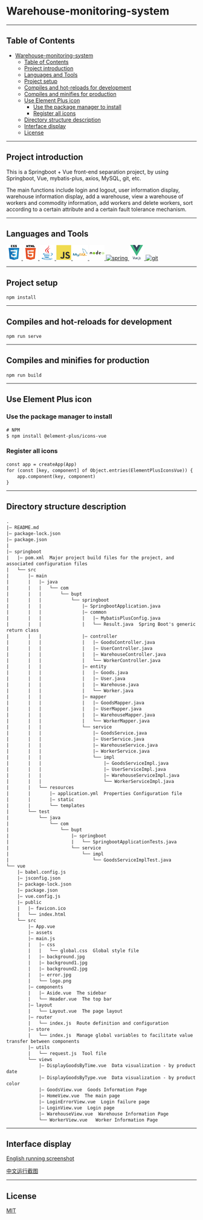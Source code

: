 # Warehouse-monitoring-system 

------

## Table of Contents

- [Warehouse-monitoring-system](#warehouse-monitoring-system)
  - [Table of Contents](#table-of-contents)
  - [Project introduction](#project-introduction)
  - [Languages and Tools](#languages-and-tools)
  - [Project setup](#project-setup)
  - [Compiles and hot-reloads for development](#compiles-and-hot-reloads-for-development)
  - [Compiles and minifies for production](#compiles-and-minifies-for-production)
  - [Use Element Plus icon](#use-element-plus-icon)
    - [Use the package manager to install](#use-the-package-manager-to-install)
    - [Register all icons](#register-all-icons)
  - [Directory structure description](#directory-structure-description)
  - [Interface display](#interface-display)
  - [License](#license)


------

## Project introduction

This is a Springboot + Vue front-end separation project, by using Springboot, Vue, mybatis-plus, axios, MySQL, git, etc. 

The main functions include login and logout, user information display, warehouse information display, add a warehouse, view a warehouse of workers and commodity information, add workers and delete workers, sort according to a certain attribute and a certain fault tolerance mechanism.

------

## Languages and Tools

<p align="left"> 
    <a href="https://www.w3schools.com/css/" target="_blank" rel="noreferrer"> <img src="https://raw.githubusercontent.com/devicons/devicon/master/icons/css3/css3-original-wordmark.svg" alt="css3" width="40" height="40"/> </a> 
    <a href="https://www.w3.org/html/" target="_blank" rel="noreferrer"> <img src="https://raw.githubusercontent.com/devicons/devicon/master/icons/html5/html5-original-wordmark.svg" alt="html5" width="40" height="40"/> </a> 
    <a href="https://www.java.com" target="_blank" rel="noreferrer"> <img src="https://raw.githubusercontent.com/devicons/devicon/master/icons/java/java-original.svg" alt="java" width="40" height="40"/> </a>
    <a href="https://developer.mozilla.org/en-US/docs/Web/JavaScript" target="_blank" rel="noreferrer"> <img src="https://raw.githubusercontent.com/devicons/devicon/master/icons/javascript/javascript-original.svg" alt="javascript" width="40" height="40"/> </a>
    <a href="https://www.mysql.com/" target="_blank" rel="noreferrer"> <img src="https://raw.githubusercontent.com/devicons/devicon/master/icons/mysql/mysql-original-wordmark.svg" alt="mysql" width="40" height="40"/> </a> 
    <a href="https://nodejs.org" target="_blank" rel="noreferrer"> <img src="https://raw.githubusercontent.com/devicons/devicon/master/icons/nodejs/nodejs-original-wordmark.svg" alt="nodejs" width="40" height="40"/> </a> 
    <a href="https://spring.io/" target="_blank" rel="noreferrer"> <img src="https://www.vectorlogo.zone/logos/springio/springio-icon.svg" alt="spring" width="40" height="40"/> </a> 
    <a href="https://vuejs.org/" target="_blank" rel="noreferrer"> <img src="https://raw.githubusercontent.com/devicons/devicon/master/icons/vuejs/vuejs-original-wordmark.svg" alt="vuejs" width="40" height="40"/> </a> 
    <a href="https://git-scm.com/" target="_blank" rel="noreferrer"> <img src="https://www.vectorlogo.zone/logos/git-scm/git-scm-icon.svg" alt="git" width="40" height="40"/> </a>
</p>


------

## Project setup

```
npm install
```

------

## Compiles and hot-reloads for development
```
npm run serve
```

------

## Compiles and minifies for production
```
npm run build
```

------

## Use Element Plus icon
### Use the package manager to install
```
# NPM
$ npm install @element-plus/icons-vue
```

### Register all icons
```
const app = createApp(App)
for (const [key, component] of Object.entries(ElementPlusIconsVue)) {
    app.component(key, component)
}
```

------

## Directory structure description  

```
.
|— README.md  
|— package-lock.json  
|— package.json  
|  
|— springboot  
|   |— pom.xml  Major project build files for the project, and associated configuration files
|   └── src  
|       |— main  
|       |   |— java  
|       |   |   └── com  
|       |   |       └── bupt    
|       |   |           └── springboot  
|       |   |               |— SpringbootApplication.java  
|       |   |               |— common  
|       |   |               |   |— MybatisPlusConfig.java  
|       |   |               |   └── Result.java  Spring Boot's generic return class
|       |   |               |— controller  
|       |   |               |   |— GoodsController.java
|       |   |               |   |— UserController.java   
|       |   |               |   |— WarehouseController.java    
|       |   |               |   └── WorkerController.java    
|       |   |               |— entity     
|       |   |               |   |— Goods.java  
|       |   |               |   |— User.java   
|       |   |               |   |— Warehouse.java  
|       |   |               |   └── Worker.java  
|       |   |               |— mapper  
|       |   |               |   |— GoodsMapper.java
|       |   |               |   |— UserMapper.java  
|       |   |               |   |— WarehouseMapper.java  
|       |   |               |   └── WorkerMapper.java  
|       |   |               └── service 
|       |   |                   |— GoodsService.java 
|       |   |                   |— UserService.java    
|       |   |                   |— WarehouseService.java  
|       |   |                   |— WorkerService.java  
|       |   |                   └── impl  
|       |   |                       |— GoodsServiceImpl.java
|       |   |                       |— UserServiceImpl.java  
|       |   |                       |— WarehouseServiceImpl.java  
|       |   |                       └── WorkerServiceImpl.java  
|       |   └── resources  
|       |       |— application.yml  Properties Configuration file
|       |       |— static  
|       |       └── templates  
|       └── test  
|           └── java  
|               └── com  
|                   └── bupt  
|                       |— springboot  
|                       |   └── SpringbootApplicationTests.java
|                       └── service
|                           └── impl
|                               └── GoodsServiceImplTest.java
└── vue  
    |— babel.config.js  
    |— jsconfig.json  
    |— package-lock.json  
    |— package.json  
    |— vue.config.js  
    |— public  
    |   |— favicon.ico  
    |   └── index.html  
    └── src  
        |— App.vue  
        |— assets  
        |— main.js  
        |   |— css  
        |   |   └── global.css  Global style file
        |   |— background.jpg  
        |   |— background1.jpg  
        |   |— background2.jpg  
        |   |— error.jpg  
        |   └── logo.png  
        |— components  
        |   |— Aside.vue  The sidebar
        |   └── Header.vue  The top bar
        |— layout  
        |   └── Layout.vue  The page layout
        |— router   
        |   └── index.js  Route definition and configuration
        |— store  
        |   └── index.js  Manage global variables to facilitate value transfer between components
        |— utils  
        |   └── request.js  Tool file
        └── views  
            |— DisplayGoodsByTime.vue  Data visualization - by product date
            |— DisplayGoodsByType.vue  Data visualization - by product color
            |— GoodsView.vue  Goods Information Page
            |— HomeView.vue  The main page
            |— LoginErrorView.vue  Login failure page
            |— LoginView.vue  Login page
            |— WarehouseView.vue  Warehouse Information Page
            └── WorkerView.vue   Worker Information Page
```

------

## Interface display

[English running screenshot](./SCREENSHOT-en.md)

[中文运行截图](./SCREENSHOT-cn.md)

------

## License

[MIT](./LICENSE)
